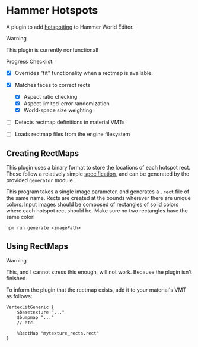 # Hammer Hotspots
A plugin to add [hotspotting](https://developer.valvesoftware.com/wiki/Half-Life:_Alyx_Workshop_Tools/Level_Design/Hotspot_Texturing) to Hammer World Editor.

> [!WARNING]
> This plugin is currently nonfunctional!

Progress Checklist:

- [X] Overrides "fit" functionality when a rectmap is available.
- [X] Matches faces to correct rects
    - [X] Aspect ratio checking
    - [X] Aspect limited-error randomization
    - [X] World-space size weighting
- [ ] Detects rectmap definitions in material VMTs
- [ ] Loads rectmap files from the engine filesystem


## Creating RectMaps

This plugin uses a binary format to store the locations of each hotspot rect. These follow a relatively simple [specification](./generator/specification.md), and can be generated by the provided `generator` module.

This program takes a single image parameter, and generates a `.rect` file of the same name. Rects are created at the bounds wherever there are unique colors. Input images should be composed of rectangles of solid colors where each hotspot rect should be. Make sure no two rectangles have the same color!

```
npm run generate <imagePath>
```

## Using RectMaps

> [!WARNING]
> This, and I cannot stress this enough, will not work. Because the plugin isn't finished.

To inform the plugin that the rectmap exists, add it to your material's VMT as follows:

```
VertexLitGeneric {
    $basetexture "..."
    $bumpmap "..."
    // etc.

    %RectMap "mytexture_rects.rect"
}
```

